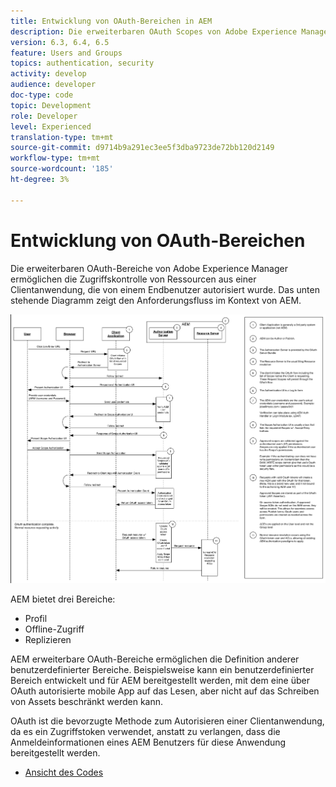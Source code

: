 ```yaml
---
title: Entwicklung von OAuth-Bereichen in AEM
description: Die erweiterbaren OAuth Scopes von Adobe Experience Manager ermöglichen die Zugriffskontrolle von Ressourcen aus einer Clientanwendung, die von einem Endbenutzer autorisiert wurde. Das unten stehende Diagramm zeigt den Anforderungsfluss im Kontext von AEM.
version: 6.3, 6.4, 6.5
feature: Users and Groups
topics: authentication, security
activity: develop
audience: developer
doc-type: code
topic: Development
role: Developer
level: Experienced
translation-type: tm+mt
source-git-commit: d9714b9a291ec3ee5f3dba9723de72bb120d2149
workflow-type: tm+mt
source-wordcount: '185'
ht-degree: 3%

---
```



# Entwicklung von OAuth-Bereichen

Die erweiterbaren OAuth-Bereiche von Adobe Experience Manager ermöglichen die Zugriffskontrolle von Ressourcen aus einer Clientanwendung, die von einem Endbenutzer autorisiert wurde. Das unten stehende Diagramm zeigt den Anforderungsfluss im Kontext von AEM.

![Oauth Scopes Flow](./assets/oauth-code-sample-develop/oauth-scopes-flow.png)

AEM bietet drei Bereiche:

* Profil
* Offline-Zugriff
* Replizieren

AEM erweiterbare OAuth-Bereiche ermöglichen die Definition anderer benutzerdefinierter Bereiche. Beispielsweise kann ein benutzerdefinierter Bereich entwickelt und für AEM bereitgestellt werden, mit dem eine über OAuth autorisierte mobile App auf das Lesen, aber nicht auf das Schreiben von Assets beschränkt werden kann.

OAuth ist die bevorzugte Methode zum Autorisieren einer Clientanwendung, da es ein Zugriffstoken verwendet, anstatt zu verlangen, dass die Anmeldeinformationen eines AEM Benutzers für diese Anwendung bereitgestellt werden.

* [Ansicht des Codes](https://github.com/Adobe-Consulting-Services/acs-aem-samples/blob/legacy/bundle/src/main/java/com/adobe/acs/samples/authentication/oauth/impl/SampleScopeWithPrivileges.java)
